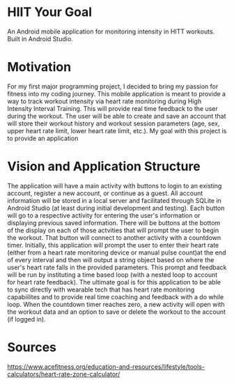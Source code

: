 # HIIT Your Goal

An Android mobile application for monitoring intensity in HITT workouts. Built in Android Studio.

# Motivation
For my first major programming project, I decided to bring my passion for fitness into my coding journey. This mobile application is meant to provide a way to track workout 
intensity via heart rate monitoring during High Intensity Interval Training. This will provide real time feedback to the user during the workout. The user will be able to create 
and save an account that will store their workout history and workout session parameters (age, sex, upper heart rate limit, lower heart rate limit, etc.). My goal with this project
is to provide an application

# Vision and Application Structure

The application will have a main activity with buttons to login to an existing account, register a new account, or continue as a guest. All account information will be stored 
in a local server and facilitated through SQLite in Android Studio (at least during initial development and testing). Each button will go to a respective activity for entering the user's information or displaying previous 
saved information. There will be buttons at the bottom of the display on each of those actvities that will prompt the user to begin the workout. That button will connect to 
another activity with a countdown timer. Initially, this application will prompt the user to enter their heart rate (either from a heart rate monitoring device or manual 
pulse count)at the end of every interval and then will output a string object based on where the user's heart rate falls in the provided parameters. This prompt and feedback 
will be run by instituting a time based loop (with a nested loop to account for heart rate feedback). The ultimate goal is for this application to be able to sync directly with 
wearable tech that has heart rate monitoring capabiilites and to provide real time coaching and feedback with a do while loop. When the countdown timer reaches zero, a new 
activity will open with the workout data and an option to save or delete the workout to the account (if logged in).

# Sources
https://www.acefitness.org/education-and-resources/lifestyle/tools-calculators/heart-rate-zone-calculator/
